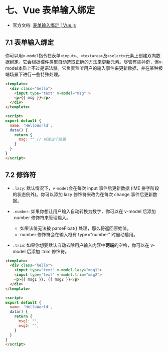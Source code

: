 # 七、Vue 表单输入绑定

- 官方文档: [表单输入绑定 | Vue.js](https://cn.vuejs.org/guide/essentials/forms.html)

## 7.1 表单输入绑定
你可以用`v-model`指令在表单`<input>`、`<textarea>`及`<select>`元素上创建双向数据绑定。它会根据控件类型自动选取正确的方法来更新元素。尽管有些神奇，但v-model本质上不过是语法糖。它负责监听用户的输入事件来更新数据，并在某种极端场景下进行一些特殊处理。

```html
<template>
  <div class="hello">
    <input type="text" v-model="msg" >
    <p>{{ msg }}</p>
  </div>
</template>

<script>
export default {
  name: 'HelloWorld',
  data() {
    return {
      msg: "" // 绑定这个变量
    }
  }
}
</script>
```

## 7.2 修饰符

- `.lazy`: 默认情况下，`v-model`会在每次 input 事件后更新数据 (IME 拼字阶段的状态例外)。你可以添加 lazy 修饰符来改为在每次 change 事件后更新数据。

- `.number`: 如果你想让用户输入自动转换为数字，你可以在 v-model 后添加 .number 修饰符来管理输入。
    - 如果该值无法被 parseFloat() 处理，那么将返回原始值。
    - number 修饰符会在输入框有 type="number" 时自动启用。

- `.trim`: 如果你想要默认自动去除用户输入内容中**两端**的空格，你可以在 v-model 后添加 .trim 修饰符。

```html
<template>
  <div class="hello">
    <input type="text" v-model.lazy="msg1">
    <input type="text" v-model.trim="msg2">
    <p>{{ msg1 }}, {{ msg2 }}</p>
  </div>
</template>

<script>
export default {
  name: 'HelloWorld',
  data() {
    return {
      msg1: "",
      msg2: "",
    }
  }
}
</script>
```
